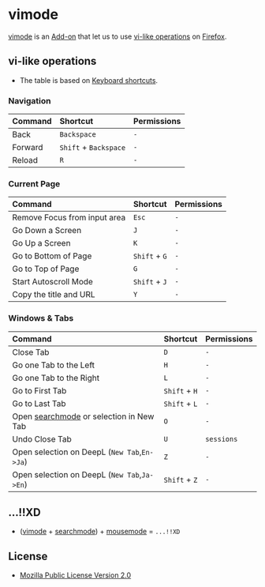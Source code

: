 # vimode
[vimode](https://ghsable.github.io/vimode/) is an [Add-on](https://addons.mozilla.org/en-US/firefox/) that let us to use [vi-like operations](#vi-like-operations) on [Firefox](https://www.mozilla.org/en-US/firefox/browsers/).

## vi-like operations
* The table is based on [Keyboard shortcuts](https://support.mozilla.org/en-US/kb/keyboard-shortcuts-perform-firefox-tasks-quickly).
### Navigation
| Command | Shortcut              | Permissions |
| :---    | :---                  | :---        |
| Back    | `Backspace`           | `-`         |
| Forward | `Shift` + `Backspace` | `-`         |
| Reload  | `R`                   | `-`         |

### Current Page
| Command                      | Shortcut      | Permissions |
| :---                         | :---          | :---        |
| Remove Focus from input area | `Esc`         | `-`         |
| Go Down a Screen             | `J`           | `-`         |
| Go Up a Screen               | `K`           | `-`         |
| Go to Bottom of Page         | `Shift` + `G` | `-`         |
| Go to Top of Page            | `G`           | `-`         |
| Start Autoscroll Mode        | `Shift` + `J` | `-`         |
| Copy the title and URL       | `Y`           | `-`         |

### Windows & Tabs
| Command                                      | Shortcut      | Permissions |
| :---                                         | :---          | :---        |
| Close Tab                                    | `D`           | `-`         |
| Go one Tab to the Left                       | `H`           | `-`         |
| Go one Tab to the Right                      | `L`           | `-`         |
| Go to First Tab                              | `Shift` + `H` | `-`         |
| Go to Last Tab                               | `Shift` + `L` | `-`         |
| Open [searchmode](https://ghsable.github.io/searchmode/) or selection in New Tab | `O` | `-` |
| Undo Close Tab                               | `U`           | `sessions`  |
| Open selection on DeepL (`New Tab`,`En->Ja`) | `Z`           | `-`         |
| Open selection on DeepL (`New Tab`,`Ja->En`) | `Shift` + `Z` | `-`         |

## ...!!XD
* ([vimode](https://ghsable.github.io/vimode/) + [searchmode](https://github.com/ghsable/searchmode)) + [mousemode](https://crates.io/crates/mousemode) = `...!!XD`

## License
* [Mozilla Public License Version 2.0](https://www.mozilla.org/en-US/MPL/2.0/)
